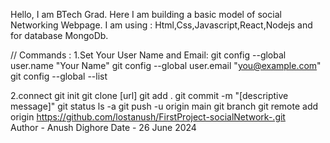 Hello,
I am BTech Grad.
Here I am building a basic model of social Networking Webpage.
I am using : Html,Css,Javascript,React,Nodejs and for database MongoDb.

// Commands :
1.Set Your User Name and Email:
git config --global user.name "Your Name"
git config --global user.email "you@example.com"
git config --global --list

2.connect
git init
git clone [url]
git add .
git commit -m "[descriptive message]"
git status
ls -a
git push -u origin main
git branch
git remote add origin https://github.com/lostanush/FirstProject-socialNetwork-.git  
Author - Anush Dighore
Date - 26 June 2024
